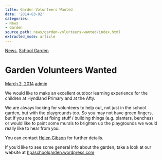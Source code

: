 ```yaml
---
title: Garden Volunteers Wanted
date: '2014-03-02'
categories:
- News
- Garden
source_path: news/garden-volunteers-wanted/index.html
extracted_mode: article
---
```

[News](category/news/), [School Garden](category/garden/)

# Garden Volunteers Wanted

[March 2, 2014](news/garden-volunteers-wanted/) [admin](author/admin/)

We would like to make an excellent outdoor learning experience for the children at Hyndland Primary and at the Afty.

We are always looking for volunteers to help out, not just in the school garden, but with the playgrounds too. So you may not have green fingers, but if you are good at fixing stuff / building things (e.g. planters, benches) or would like to paint some murals to brighten up the playgrounds we would really like to hear from you.

You can contact [Helen Gibson](mailto:hjrolph@gmail.com) for further details.

If you’d like to see some general info about the garden, take a look at our website at [hpaschoolgarden.wordpress.com](http://hpaschoolgarden.wordpress.com "The Garden")
